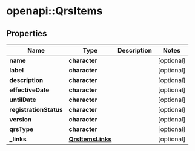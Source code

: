 # openapi::QrsItems


## Properties
Name | Type | Description | Notes
------------ | ------------- | ------------- | -------------
**name** | **character** |  | [optional] 
**label** | **character** |  | [optional] 
**description** | **character** |  | [optional] 
**effectiveDate** | **character** |  | [optional] 
**untilDate** | **character** |  | [optional] 
**registrationStatus** | **character** |  | [optional] 
**version** | **character** |  | [optional] 
**qrsType** | **character** |  | [optional] 
**_links** | [**QrsItemsLinks**](QrsItemsLinks.md) |  | [optional] 


